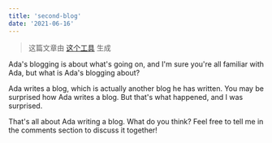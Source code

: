 ```yaml
---
title: 'second-blog'
date: '2021-06-16'
---
```


> 这篇文章由 [这个工具](https://codepen.io/kasei-dis/full/JjYjwza?__cf_chl_jschl_tk__=668157f24a1914be56c30877649d8c5af0662958-1586759984-0-Ad9BRmjM0y0uJLWDY4m2jGeg7I24OvHjW5CaaM1v31lrJSTJd2eg7uINRUUgNtxaOvHKTwbhbVcy6zdN89MRXYdO2HbG2kjlKkI712ddMrlMnE3xWz5riAz-5ENzfS1AsxmMyHZr-_e_1qXOKsbEsQ747YugArizKOQkAYtvPaeljZVs8OHexErkGFjkVVpBwkF93IEkfUiPq9LQYkW7pvgQpaEQd83n7LNhgA5ZusR39riukzrzYivbxsSwHkRyS30raqTzUNEFWi7c5pvI4jSy6mK7n-4Lk0aQh_x-dxbmQ-DFyjYAXJhY_5OU2Vd64xLMw0nqQCayLdU5k5dPFjCwGSAYp_HIfwbrcvbonn_K) 生成

Ada's blogging is about what's going on, and I'm sure you're all familiar with Ada, but what is Ada's blogging about?

Ada writes a blog, which is actually another blog he has written. You may be surprised how Ada writes a blog. But that's what happened, and I was surprised.

That's all about Ada writing a blog. What do you think? Feel free to tell me in the comments section to discuss it together!
